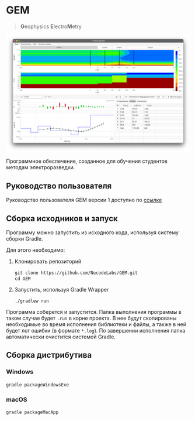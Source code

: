 # GEM

> **G**eophysics **E**lectro**M**etry

![Screenshot](docs/gem_screenshot.png)

Программное обеспечение, созданное для обучения студентов методам электроразведки.

## Руководство пользователя

Руководство пользователя GEM версии 1 доступно по [ссылке](docs/Руководство%20пользователя%20GEM.pdf)

## Сборка исходников и запуск

Программу можно запустить из исходного кода, используя систему сборки Gradle.

Для этого необходимо:

1) Клонировать репозиторий
    ```shell
    git clone https://github.com/NucodeLabs/GEM.git
    cd GEM
    ```
2) Запустить, используя Gradle Wrapper
    ```
    ./gradlew run
    ```

Программа соберется и запустится.
Папка выполнения программы в таком случае будет `.run` в корне проекта.
В нее будут скопированы необходимые во время исполнения библиотеки и файлы, а также в ней будет лог ошибки (в формате
`*.log`).
По завершении исполнения папка автоматически очистится системой Gradle.

## Сборка дистрибутива

### Windows
```shell
gradle packageWindowsExe
```

### macOS
```shell
gradle packageMacApp
```

